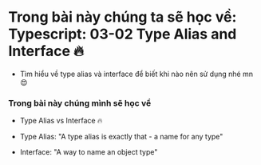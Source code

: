 # Trong bài này chúng ta sẽ học về: Typescript: 03-02 Type Alias and Interface 🔥

- Tìm hiểu về type alias và interface để biết khi nào nên sử dụng nhé mn 😍

### Trong bài này chúng mình sẽ học về

- Type Alias vs Interface 🔥

- Type Alias: "A type alias is exactly that - a name for any type"
- Interface: "A way to name an object type"
